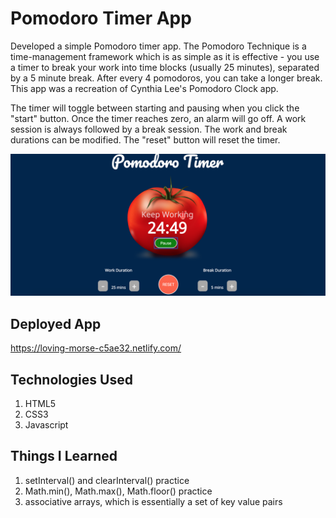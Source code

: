# Pomodoro Timer App

Developed a simple Pomodoro timer app. The Pomodoro Technique is a time-management framework which is as simple as it is effective - you use a timer to break your work into time blocks (usually 25 minutes), separated by a 5 minute break. After every 4 pomodoros, you can take a longer break. This app was a recreation of Cynthia Lee's Pomodoro Clock app. 

The timer will toggle between starting and pausing when you click the "start" button. Once the timer reaches zero, an alarm will go off. A work session is always followed by a break session. The work and break durations can be modified.
The "reset" button will reset the timer.

![alt text](https://github.com/cpak125/Pomodoro_Timer_App/blob/master/screenshot.png)

## Deployed App
https://loving-morse-c5ae32.netlify.com/

## Technologies Used
1. HTML5
2. CSS3
3. Javascript

## Things I Learned
1. setInterval() and clearInterval() practice
2. Math.min(), Math.max(), Math.floor() practice
3. associative arrays, which is essentially a set of key value pairs